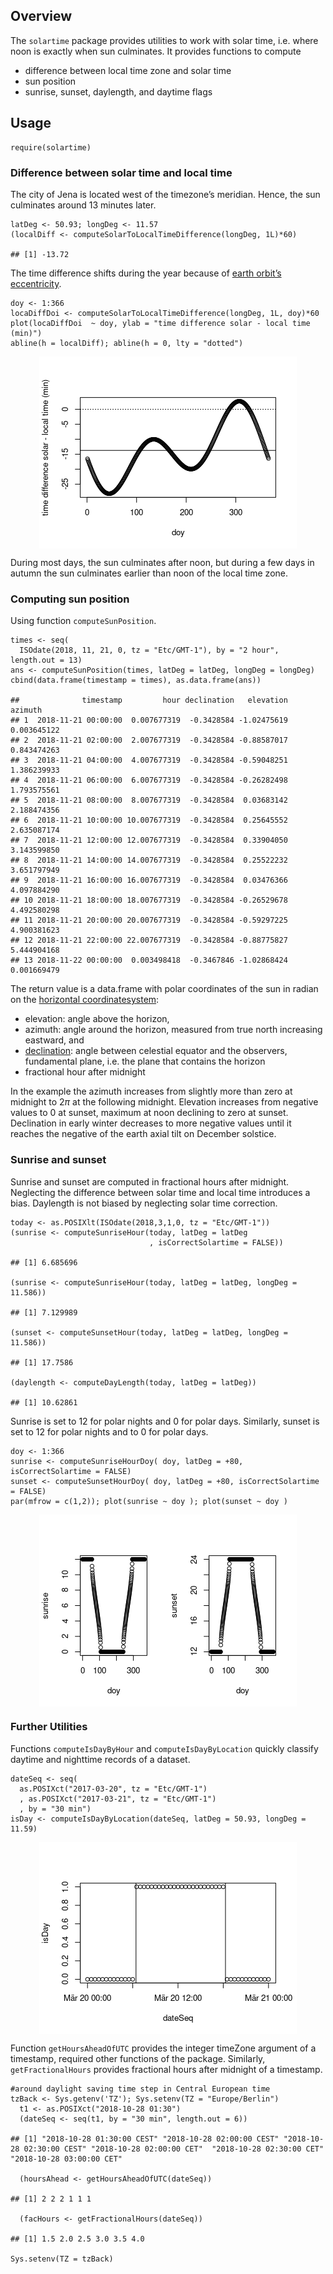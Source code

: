 <!--
rmarkdown::render("vignettes/overview.Rmd", output_format = "md_document")
-->

## Overview

The `solartime` package provides utilities to work with solar time,
i.e. where noon is exactly when sun culminates. It provides functions to
compute

-   difference between local time zone and solar time
-   sun position
-   sunrise, sunset, daylength, and daytime flags

## Usage

    require(solartime)

### Difference between solar time and local time

The city of Jena is located west of the timezone’s meridian. Hence, the
sun culminates around 13 minutes later.

    latDeg <- 50.93; longDeg <- 11.57
    (localDiff <- computeSolarToLocalTimeDifference(longDeg, 1L)*60)

    ## [1] -13.72

The time difference shifts during the year because of [earth orbit’s
eccentricity](https://en.wikipedia.org/wiki/Orbital_eccentricity).

    doy <- 1:366
    locaDiffDoi <- computeSolarToLocalTimeDifference(longDeg, 1L, doy)*60
    plot(locaDiffDoi  ~ doy, ylab = "time difference solar - local time (min)")
    abline(h = localDiff); abline(h = 0, lty = "dotted")

<img src="overview_files/figure-markdown_strict/eccentricityPlot-1.png" style="display: block; margin: auto;" />

During most days, the sun culminates after noon, but during a few days
in autumn the sun culminates earlier than noon of the local time zone.

### Computing sun position

Using function `computeSunPosition`.

    times <- seq( 
      ISOdate(2018, 11, 21, 0, tz = "Etc/GMT-1"), by = "2 hour", length.out = 13)
    ans <- computeSunPosition(times, latDeg = latDeg, longDeg = longDeg)
    cbind(data.frame(timestamp = times), as.data.frame(ans))

    ##              timestamp         hour declination   elevation     azimuth
    ## 1  2018-11-21 00:00:00  0.007677319  -0.3428584 -1.02475619 0.003645122
    ## 2  2018-11-21 02:00:00  2.007677319  -0.3428584 -0.88587017 0.843474263
    ## 3  2018-11-21 04:00:00  4.007677319  -0.3428584 -0.59048251 1.386239933
    ## 4  2018-11-21 06:00:00  6.007677319  -0.3428584 -0.26282498 1.793575561
    ## 5  2018-11-21 08:00:00  8.007677319  -0.3428584  0.03683142 2.188474356
    ## 6  2018-11-21 10:00:00 10.007677319  -0.3428584  0.25645552 2.635087174
    ## 7  2018-11-21 12:00:00 12.007677319  -0.3428584  0.33904050 3.143599850
    ## 8  2018-11-21 14:00:00 14.007677319  -0.3428584  0.25522232 3.651797949
    ## 9  2018-11-21 16:00:00 16.007677319  -0.3428584  0.03476366 4.097884290
    ## 10 2018-11-21 18:00:00 18.007677319  -0.3428584 -0.26529678 4.492580298
    ## 11 2018-11-21 20:00:00 20.007677319  -0.3428584 -0.59297225 4.900381623
    ## 12 2018-11-21 22:00:00 22.007677319  -0.3428584 -0.88775827 5.444904168
    ## 13 2018-11-22 00:00:00  0.003498418  -0.3467846 -1.02868424 0.001669479

The return value is a data.frame with polar coordinates of the sun in
radian on the [horizontal
coordinatesystem](https://en.wikipedia.org/wiki/Horizontal_coordinate_system):

-   elevation: angle above the horizon,
-   azimuth: angle around the horizon, measured from true north
    increasing eastward, and
-   [declination](https://en.wikipedia.org/wiki/Declination): angle
    between celestial equator and the observers, fundamental plane,
    i.e. the plane that contains the horizon
-   fractional hour after midnight

In the example the azimuth increases from slightly more than zero at
midnight to 2*π* at the following midnight. Elevation increases from
negative values to 0 at sunset, maximum at noon declining to zero at
sunset. Declination in early winter decreases to more negative values
until it reaches the negative of the earth axial tilt on December
solstice.

### Sunrise and sunset

Sunrise and sunset are computed in fractional hours after midnight.
Neglecting the difference between solar time and local time introduces a
bias. Daylength is not biased by neglecting solar time correction.

    today <- as.POSIXlt(ISOdate(2018,3,1,0, tz = "Etc/GMT-1"))
    (sunrise <- computeSunriseHour(today, latDeg = latDeg
                                   , isCorrectSolartime = FALSE))

    ## [1] 6.685696

    (sunrise <- computeSunriseHour(today, latDeg = latDeg, longDeg = 11.586))

    ## [1] 7.129989

    (sunset <- computeSunsetHour(today, latDeg = latDeg, longDeg = 11.586))

    ## [1] 17.7586

    (daylength <- computeDayLength(today, latDeg = latDeg))

    ## [1] 10.62861

Sunrise is set to 12 for polar nights and 0 for polar days. Similarly,
sunset is set to 12 for polar nights and to 0 for polar days.

    doy <- 1:366
    sunrise <- computeSunriseHourDoy( doy, latDeg = +80, isCorrectSolartime = FALSE)
    sunset <- computeSunsetHourDoy( doy, latDeg = +80, isCorrectSolartime = FALSE)
    par(mfrow = c(1,2)); plot(sunrise ~ doy ); plot(sunset ~ doy )

<img src="overview_files/figure-markdown_strict/polarSunrise-1.png" style="display: block; margin: auto;" />

### Further Utilities

Functions `computeIsDayByHour` and `computeIsDayByLocation` quickly
classify daytime and nighttime records of a dataset.

    dateSeq <- seq( 
      as.POSIXct("2017-03-20", tz = "Etc/GMT-1")
      , as.POSIXct("2017-03-21", tz = "Etc/GMT-1")
      , by = "30 min")
    isDay <- computeIsDayByLocation(dateSeq, latDeg = 50.93, longDeg = 11.59)

<img src="overview_files/figure-markdown_strict/isDayPlot-1.png" style="display: block; margin: auto;" />

Function `getHoursAheadOfUTC` provides the integer timeZone argument of
a timestamp, required other functions of the package. Similarly,
`getFractionalHours` provides fractional hours after midnight of a
timestamp.

    #around daylight saving time step in Central European time
    tzBack <- Sys.getenv('TZ'); Sys.setenv(TZ = "Europe/Berlin") 
      t1 <- as.POSIXct("2018-10-28 01:30")
      (dateSeq <- seq(t1, by = "30 min", length.out = 6))

    ## [1] "2018-10-28 01:30:00 CEST" "2018-10-28 02:00:00 CEST" "2018-10-28 02:30:00 CEST" "2018-10-28 02:00:00 CET"  "2018-10-28 02:30:00 CET"  "2018-10-28 03:00:00 CET"

      (hoursAhead <- getHoursAheadOfUTC(dateSeq))

    ## [1] 2 2 2 1 1 1

      (facHours <- getFractionalHours(dateSeq))

    ## [1] 1.5 2.0 2.5 3.0 3.5 4.0

    Sys.setenv(TZ = tzBack)

<!-- 
See the [package vignettes](https://github.com/bgctw/solartime/tree/master/vignettes) (*.md) for further examples.
-->

